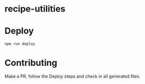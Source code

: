 # recipe-utilities

# Deploy
```
npm run deploy
```

# Contributing
Make a PR, follow the Deploy steps and check in all generated files.
